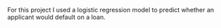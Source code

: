 For this project I used a logistic regression model to predict whether an applicant would default on a loan.
